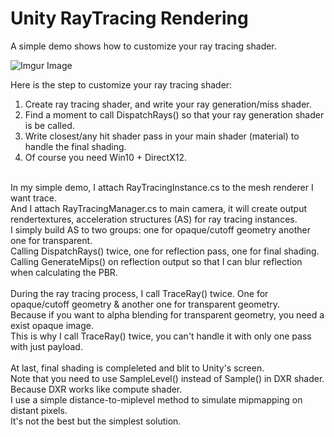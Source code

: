 # Unity RayTracing Rendering
A simple demo shows how to customize your ray tracing shader.
 
![Imgur Image](https://i.imgur.com/HIZRbNT.png) <br>

Here is the step to customize your ray tracing shader: <br>
1. Create ray tracing shader, and write your ray generation/miss shader. <br>
2. Find a moment to call DispatchRays() so that your ray generation shader is be called. <br>
3. Write closest/any hit shader pass in your main shader (material) to handle the final shading. <br>
4. Of course you need Win10 + DirectX12. <br>

<br>
In my simple demo, I attach RayTracingInstance.cs to the mesh renderer I want trace. <br>
And I attach RayTracingManager.cs to main camera, it will create output rendertextures, acceleration structures (AS) for ray tracing instances. <br>
I simply build AS to two groups: one for opaque/cutoff geometry another one for transparent. <br>
Calling DispatchRays() twice, one for reflection pass, one for final shading. <br>
Calling GenerateMips() on reflection output so that I can blur reflection when calculating the PBR. <br>

<br>
During the ray tracing process, I call TraceRay() twice. One for opaque/cutoff geometry & another one for transparent geometry. <br>
Because if you want to alpha blending for transparent geometry, you need a exist opaque image. <br>
This is why I call TraceRay() twice, you can't handle it with only one pass with just payload. <br>

<br>
At last, final shading is compleleted and blit to Unity's screen. <br>
Note that you need to use SampleLevel() instead of Sample() in DXR shader. Because DXR works like compute shader. <br>
I use a simple distance-to-miplevel method to simulate mipmapping on distant pixels. <br>
It's not the best but the simplest solution. <br>
